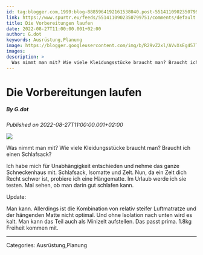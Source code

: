 ```yaml
---
id: tag:blogger.com,1999:blog-8885964192161538040.post-5514110902350799751
link: https://www.spurtr.eu/feeds/5514110902350799751/comments/default
title: Die Vorbereitungen laufen
date: 2022-08-27T11:00:00.001+02:00
author: G.dot
keywords: Ausrüstung,Planung
image: https://blogger.googleusercontent.com/img/b/R29vZ2xl/AVvXsEg457TabBGADVKE6Sj2GqwVLsw9RTChxUhUoCKQiWFISjOcZyGIA3azjEFmEV-mAsWI07P5M3hFeWRXFJAVNMYJtfclq6JAGJmFWLN1-Ufc_HuX1vfwedGtVc3HKE4KldNJdau1Pic28n3Q0DD2XXz7XtVQLxLlffNAsE8AolJZtgZ1m9r2rJeb3cpl/s72-c/IMG_20220818_094714_599.jpg
images: 
description: >
  Was nimmt man mit? Wie viele Kleidungsstücke braucht man? Braucht ich einen Schlafsack?Ich habe mich für Unabhängigkeit entschieden und nehme das ganze Schneckenhaus mit. Schlafsack, Isomatte und Zelt. Nun, da ein Zelt dich Recht schwer ist, probiere ich eine Hängematte. Im Urlaub werde ich sie testen. Mal sehen, ob man
---
```

# Die Vorbereitungen laufen
##### By G.dot
_Published on 2022-08-27T11:00:00.001+02:00_

[![](https://blogger.googleusercontent.com/img/b/R29vZ2xl/AVvXsEg457TabBGADVKE6Sj2GqwVLsw9RTChxUhUoCKQiWFISjOcZyGIA3azjEFmEV-mAsWI07P5M3hFeWRXFJAVNMYJtfclq6JAGJmFWLN1-Ufc_HuX1vfwedGtVc3HKE4KldNJdau1Pic28n3Q0DD2XXz7XtVQLxLlffNAsE8AolJZtgZ1m9r2rJeb3cpl/s320/IMG_20220818_094714_599.jpg)](https://blogger.googleusercontent.com/img/b/R29vZ2xl/AVvXsEg457TabBGADVKE6Sj2GqwVLsw9RTChxUhUoCKQiWFISjOcZyGIA3azjEFmEV-mAsWI07P5M3hFeWRXFJAVNMYJtfclq6JAGJmFWLN1-Ufc_HuX1vfwedGtVc3HKE4KldNJdau1Pic28n3Q0DD2XXz7XtVQLxLlffNAsE8AolJZtgZ1m9r2rJeb3cpl/s1280/IMG_20220818_094714_599.jpg)

  
Was nimmt man mit? Wie viele Kleidungsstücke braucht man? Braucht ich einen Schlafsack?

Ich habe mich für Unabhängigkeit entschieden und nehme das ganze Schneckenhaus mit. Schlafsack, Isomatte und Zelt. Nun, da ein Zelt dich Recht schwer ist, probiere ich eine Hängematte. Im Urlaub werde ich sie testen. Mal sehen, ob man darin gut schlafen kann.

  

Update:

Man kann. Allerdings ist die Kombination von relativ steifer Luftmatratze und der hängenden Matte nicht optimal. Und ohne Isolation nach unten wird es kalt. Man kann das Teil auch als Minizelt aufstellen. Das passt prima. 1.8kg Freiheit kommen mit.

---
Categories: Ausrüstung,Planung